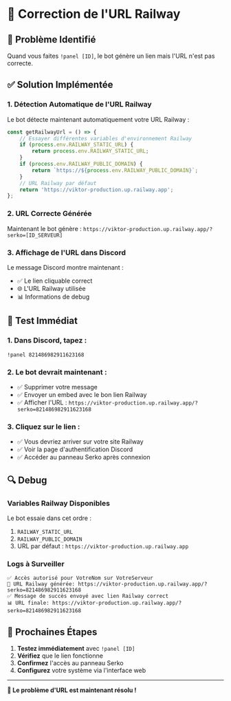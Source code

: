 # 🔧 Correction de l'URL Railway

## 🚨 Problème Identifié
Quand vous faites `!panel [ID]`, le bot génère un lien mais l'URL n'est pas correcte.

## ✅ Solution Implémentée

### 1. **Détection Automatique de l'URL Railway**
Le bot détecte maintenant automatiquement votre URL Railway :

```javascript
const getRailwayUrl = () => {
    // Essayer différentes variables d'environnement Railway
    if (process.env.RAILWAY_STATIC_URL) {
        return process.env.RAILWAY_STATIC_URL;
    }
    if (process.env.RAILWAY_PUBLIC_DOMAIN) {
        return `https://${process.env.RAILWAY_PUBLIC_DOMAIN}`;
    }
    // URL Railway par défaut
    return 'https://viktor-production.up.railway.app';
};
```

### 2. **URL Correcte Générée**
Maintenant le bot génère : `https://viktor-production.up.railway.app/?serko=[ID_SERVEUR]`

### 3. **Affichage de l'URL dans Discord**
Le message Discord montre maintenant :
- ✅ Le lien cliquable correct
- 🌐 L'URL Railway utilisée
- 📊 Informations de debug

## 🧪 Test Immédiat

### 1. **Dans Discord, tapez :**
```
!panel 821486982911623168
```

### 2. **Le bot devrait maintenant :**
- ✅ Supprimer votre message
- ✅ Envoyer un embed avec le bon lien Railway
- ✅ Afficher l'URL : `https://viktor-production.up.railway.app/?serko=821486982911623168`

### 3. **Cliquez sur le lien :**
- ✅ Vous devriez arriver sur votre site Railway
- ✅ Voir la page d'authentification Discord
- ✅ Accéder au panneau Serko après connexion

## 🔍 Debug

### Variables Railway Disponibles
Le bot essaie dans cet ordre :
1. `RAILWAY_STATIC_URL`
2. `RAILWAY_PUBLIC_DOMAIN` 
3. URL par défaut : `https://viktor-production.up.railway.app`

### Logs à Surveiller
```
✅ Accès autorisé pour VotreNom sur VotreServeur
🔗 URL Railway générée: https://viktor-production.up.railway.app/?serko=821486982911623168
✅ Message de succès envoyé avec lien Railway correct
📊 URL finale: https://viktor-production.up.railway.app/?serko=821486982911623168
```

## 🎯 Prochaines Étapes

1. **Testez immédiatement** avec `!panel [ID]`
2. **Vérifiez** que le lien fonctionne
3. **Confirmez** l'accès au panneau Serko
4. **Configurez** votre système via l'interface web

---

**🚀 Le problème d'URL est maintenant résolu !**